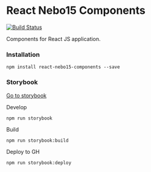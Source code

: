 # React Nebo15 Components

[![Build Status](https://travis-ci.org/Nebo15/react-nebo15-components.svg?branch=master)](https://travis-ci.org/Nebo15/react-nebo15-components)

Components for React JS application.

### Installation

```
npm install react-nebo15-components --save
```

### Storybook

[Go to storybook](https://nebo15.github.io/react-nebo15-components/)

Develop

```
npm run storybook
```

Build

```
npm run storybook:build
```

Deploy  to GH

```
npm run storybook:deploy
```